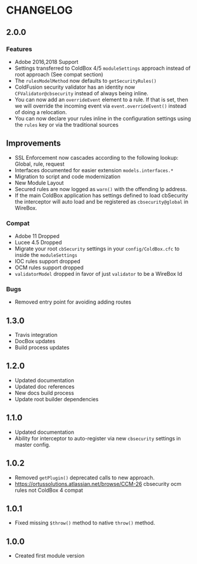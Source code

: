 # CHANGELOG

## 2.0.0

### Features

* Adobe 2016,2018 Support
* Settings transferred to ColdBox 4/5 `moduleSettings` approach instead of root approach (See compat section)
* The `rulesModelMethod` now defaults to `getSecurityRules()`
* ColdFusion security validator has an identity now `CFValidator@cbsecurity` instead of always being inline.
* You can now add an `overrideEvent` element to a rule. If that is set, then we will override the incoming event via `event.overrideEvent()` instead of doing a relocation.
* You can now declare your rules inline in the configuration settings using the `rules` key or via the traditional sources

## Improvements

* SSL Enforcement now cascades according to the following lookup: Global, rule, request
* Interfaces documented for easier extension `models.interfaces.*`
* Migration to script and code modernization
* New Module Layout
* Secured rules are now logged as `warn()` with the offending Ip address.
* If the main ColdBox application has settings defined to load cbSecurity the interceptor will auto load and be registered as `cbsecurity@global` in WireBox.

### Compat

* Adobe 11 Dropped
* Lucee 4.5 Dropped
* Migrate your root `cbSecurity` settings in your `config/ColdBox.cfc` to inside the `moduleSettings`
* IOC rules support dropped
* OCM rules support dropped
* `validatorModel` dropped in favor of just `validator` to be a WireBox Id

### Bugs

* Removed entry point for avoiding adding routes

## 1.3.0

* Travis integration
* DocBox updates
* Build process updates

## 1.2.0

* Updated documentation
* Updated doc references
* New docs build process
* Update root builder dependencies

## 1.1.0

* Updated documentation
* Ability for interceptor to auto-register via new `cbsecurity` settings in master config.

## 1.0.2

* Removed `getPlugin()` deprecated calls to new approach.
* https://ortussolutions.atlassian.net/browse/CCM-26 cbsecurity ocm rules not ColdBox 4 compat 

## 1.0.1

* Fixed missing `$throw()` method to native `throw()` method.

## 1.0.0

* Created first module version
